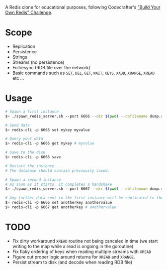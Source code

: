 A Redis clone for educational purposes, following Codecrafter's ["Build Your Own Redis" Challenge](https://codecrafters.io/challenges/redis).

# Scope

- Replication
- Persistence
- Strings
- Streams (no persistence)
- Fullresync (RDB file over the network)
- Basic commands such as `SET`, `DEL`, `GET`, `WAIT`, `KEYS`, `XADD`, `XRANGE`, `XREAD` etc ...

# Usage

```bash 
# Spawn a first instance
$> ./spawn_redis_server.sh --port 6666 --dir $(pwd) --dbfilename dump.rdb

# Send data
$> redis-cli -p 6666 set mykey myvalue

# Query your data
$> redis-cli -p 6666 get mykey # myvalue

# Save to the disk
$> redis-cli -p 6666 save

# Restart the instance.
# The database should contain previously saved.

# Spawn a second instance
# As soon as it starts, it completes a handshake 
$> ./spawn_redis_server.sh --port 6667 --dir $(pwd) --dbfilename dump.rdb --replicaof "localhost 6666"

# Any further data sent to the first instance will be replicated to the second one.
$> redis-cli -p 6666 set anotherkey anothervalue
$> redis-cli -p 6667 get anotherkey # anothervalue
```

# TODO

- Fix dirty workaround `XREAD` routine not being canceled in time (we start writing to the map while a read is ongoing in the goroutine)
- Fix flaky ordering of keys when reading multiple streams with `XREAD`
- Figure out proper logic around returns for `XREAD` and `XRANGE`.
- Persist stream to disk (and decode when reading RDB file)
